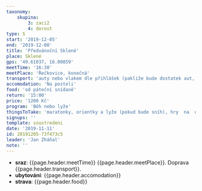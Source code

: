 ```yaml
---
taxonomy:
    skupina:
        3: zaci2
        4: dorost
type: S
start: '2019-12-05'
end: '2019-12-08'
title: 'Předvánoční Sklené'
place: Sklené
gps: '49.61037, 16.00859'
meetTime: '16:30'
meetPlace: 'Řečkovice, konečná'
transport: 'auty nebo vlakem dle přihlášek (pakliže bude dostatek aut, pojedeme auty)'
accomodation: 'Na posteli'
food: 'od páteční snídaně'
return: '15:00'
price: '1200 Kč'
program: 'Běh nebo lyže'
thingsToTake: 'maratonky, orientky a lyže (pokud bude sníh), hry  na  dlouhé zimní  večery (Spaceteam, Openttd,.. ) dárky  pod vánoční stromeček (zvykem je donést navíc jeden erární)'
signups: ''
template: soustredeni
date: '2019-11-11'
id: 20191205-73f473c5
leader: 'Jan Zháňal'
note: ''
---
```

* **sraz**: {{page.header.meetTime}} {{page.header.meetPlace}}. Doprava {{page.header.transport}}.
* **ubytování**: {{page.header.accomodation}}
* **strava**: {{page.header.food}}
